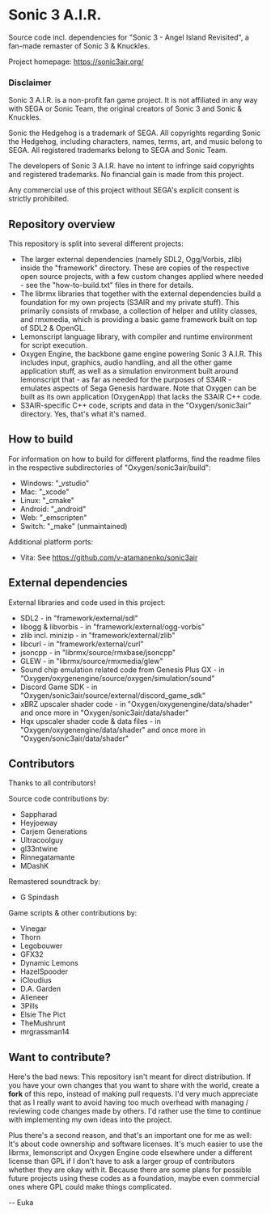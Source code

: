 # Sonic 3 A.I.R.

Source code incl. dependencies for "Sonic 3 - Angel Island Revisited", a fan-made remaster of Sonic 3 & Knuckles.

Project homepage: https://sonic3air.org/


### Disclaimer

Sonic 3 A.I.R. is a non-profit fan game project. It is not affiliated in any way with SEGA or Sonic Team, the original creators of Sonic 3 and Sonic & Knuckles.

Sonic the Hedgehog is a trademark of SEGA. All copyrights regarding Sonic the Hedgehog, including characters, names, terms, art, and music belong to SEGA. All registered trademarks belong to SEGA and Sonic Team.

The developers of Sonic 3 A.I.R. have no intent to infringe said copyrights and registered trademarks.
No financial gain is made from this project.

Any commercial use of this project without SEGA's explicit consent is strictly prohibited.


## Repository overview

This repository is split into several different projects:
* The larger external dependencies (namely SDL2, Ogg/Vorbis, zlib) inside the "framework" directory. These are copies of the respective open source projects, with a few custom changes applied where needed - see the "how-to-build.txt" files in there for details.
* The librmx libraries that together with the external dependencies build a foundation for my own projects (S3AIR and my private stuff). This primarily consists of rmxbase, a collection of helper and utility classes, and rmxmedia, which is providing a basic game framework built on top of SDL2 & OpenGL.
* Lemonscript language library, with compiler and runtime environment for script execution.
* Oxygen Engine, the backbone game engine powering Sonic 3 A.I.R. This includes input, graphics, audio handling, and all the other game application stuff, as well as a simulation environment built around lemonscript that - as far as needed for the purposes of S3AIR - emulates aspects of Sega Genesis hardware. Note that Oxygen can be built as its own application (OxygenApp) that lacks the S3AIR C++ code.
* S3AIR-specific C++ code, scripts and data in the "Oxygen/sonic3air" directory. Yes, that's what it's named.


## How to build

For information on how to build for different platforms, find the readme files in the respective subdirectories of "Oxygen/sonic3air/build":
* Windows: "_vstudio"
* Mac:     "_xcode"
* Linux:   "_cmake"
* Android: "_android"
* Web:     "_emscripten"
* Switch:  "_make" (unmaintained)

Additional platform ports:
* Vita: See https://github.com/v-atamanenko/sonic3air


## External dependencies

External libraries and code used in this project:
* SDL2 - in "framework/external/sdl"
* libogg & libvorbis - in "framework/external/ogg-vorbis"
* zlib incl. minizip - in "framework/external/zlib"
* libcurl - in "framework/external/curl"
* jsoncpp - in "librmx/source/rmxbase/jsoncpp"
* GLEW - in "librmx/source/rmxmedia/glew"
* Sound chip emulation related code from Genesis Plus GX - in "Oxygen/oxygenengine/source/oxygen/simulation/sound"
* Discord Game SDK - in "Oxygen/sonic3air/source/external/discord_game_sdk"
* xBRZ upscaler shader code - in "Oxygen/oxygenengine/data/shader" and once more in "Oxygen/sonic3air/data/shader"
* Hqx upscaler shader code & data files - in "Oxygen/oxygenengine/data/shader" and once more in "Oxygen/sonic3air/data/shader"


## Contributors

Thanks to all contributors!

Source code contributions by:
* Sappharad
* Heyjoeway
* Carjem Generations
* Ultracoolguy
* gl33ntwine
* Rinnegatamante
* MDashK

Remastered soundtrack by:
* G Spindash

Game scripts & other contributions by:
* Vinegar
* Thorn
* Legobouwer
* GFX32
* Dynamic Lemons
* HazelSpooder
* iCloudius
* D.A. Garden
* Alieneer
* 3Pills
* Elsie The Pict
* TheMushrunt
* mrgrassman14


## Want to contribute?

Here's the bad news: This repository isn't meant for direct distribution. If you have your own changes that you want to share with the world, create a **fork** of this repo, instead of making pull requests. I'd very much appreciate that as I really want to avoid having too much overhead with managing / reviewing code changes made by others. I'd rather use the time to continue with implementing my own ideas into the project.

Plus there's a second reason, and that's an important one for me as well: It's about code ownership and software licenses. It's much easier to use the librmx, lemonscript and Oxygen Engine code elsewhere under a different license than GPL if I don't have to ask a larger group of contributors whether they are okay with it. Because there are some plans for possible future projects using these codes as a foundation, maybe even commercial ones where GPL could make things complicated.

-- Euka

